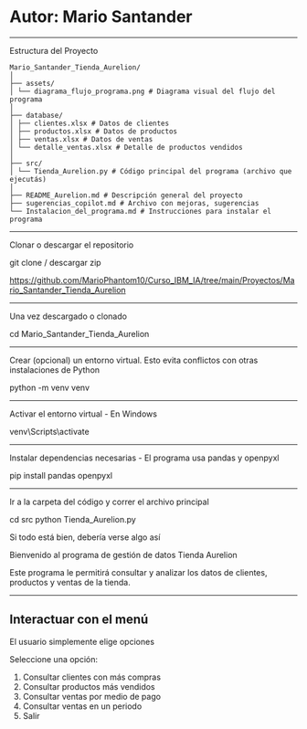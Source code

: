 # Autor: Mario Santander

---
Estructura del Proyecto


```
Mario_Santander_Tienda_Aurelion/
│
├── assets/
│ └── diagrama_flujo_programa.png # Diagrama visual del flujo del programa
│
├── database/
│ ├── clientes.xlsx # Datos de clientes
│ ├── productos.xlsx # Datos de productos
│ ├── ventas.xlsx # Datos de ventas
│ └── detalle_ventas.xlsx # Detalle de productos vendidos
│
├── src/
│ └── Tienda_Aurelion.py # Código principal del programa (archivo que ejecutás)
│
├── README_Aurelion.md # Descripción general del proyecto
├── sugerencias_copilot.md # Archivo con mejoras, sugerencias
└── Instalacion_del_programa.md # Instrucciones para instalar el programa
```

---

Clonar o descargar el repositorio

git clone / descargar zip

https://github.com/MarioPhantom10/Curso_IBM_IA/tree/main/Proyectos/Mario_Santander_Tienda_Aurelion

---
Una vez descargado o clonado

cd Mario_Santander_Tienda_Aurelion

---
Crear (opcional) un entorno virtual. Esto evita conflictos con otras instalaciones de Python

python -m venv venv

---
Activar el entorno virtual - En Windows

venv\Scripts\activate

---

Instalar dependencias necesarias - El programa usa pandas y openpyxl

pip install pandas openpyxl

---

Ir a la carpeta del código y correr el archivo principal

cd src
python Tienda_Aurelion.py

Si todo está bien, debería verse algo así

 Bienvenido al programa de gestión de datos
           Tienda Aurelion

Este programa le permitirá consultar y analizar
los datos de clientes, productos y ventas de la tienda.

---

## Interactuar con el menú

El usuario simplemente elige opciones

Seleccione una opción:

1. Consultar clientes con más compras
2. Consultar productos más vendidos
3. Consultar ventas por medio de pago
4. Consultar ventas en un periodo
5. Salir
